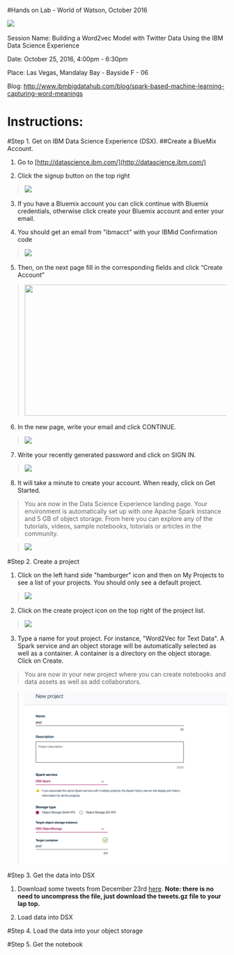 #Hands on Lab - World of Watson, October 2016

 <img src="https://github.com/IBMDataScience/word2vec/blob/master/images/w2v-ibm-design.png"/>

Session Name: Building a Word2vec Model with Twitter Data Using the IBM Data Science Experience

Date: October 25, 2016, 4:00pm - 6:30pm

Place: Las Vegas, Mandalay Bay - Bayside F - 06

Blog: http://www.ibmbigdatahub.com/blog/spark-based-machine-learning-capturing-word-meanings

# Instructions:

#Step 1. Get on IBM Data Science Experience (DSX).
##Create a BlueMix Account.

1.  Go to [http://datascience.ibm.com/](http://datascience.ibm.com/)

2.  Click the signup button on the top right

 > <img src="https://github.com/ibmdataworks/datafirst/raw/master/datascientist/media/DSX Sign On.png">

3. If you have a Bluemix account you can click continue with Bluemix credentials, otherwise click create your Bluemix account and enter your email. 

4. You should get an email from "ibmacct" with your IBMid Confirmation code

 >  <img src="https://github.com/IBMDataScience/word2vec/blob/master/images/confirmation-code.png"/>

5. Then, on the next page fill in the corresponding fields and click “Create Account”

 > <img src="https://github.com/ibmdataworks/datafirst/blob/master/appdeveloper/media/image3.png" width="624" height="300" />

6. In the new page, write your email and click CONTINUE. 

>  <img src="https://github.com/IBMDataScience/word2vec/blob/master/images/enter-email.png"/>

7. Write your recently generated password and click on SIGN IN.

>  <img src="https://github.com/IBMDataScience/word2vec/blob/master/images/enter-password.png"/>

8. It will take a minute to create your account. When ready, click on Get Started.

 > You are now in the Data Science Experience landing page. Your environment is automatically set up with one Apache Spark instance and 5 GB of object storage. From here you can explore any of the tutorials, videos, sample notebooks, totorials or articles in the community.

>  <img src="https://github.com/IBMDataScience/word2vec/blob/master/images/landing.png"/>

#Step 2. Create a project 

1. Click on the left hand side "hamburger" icon and then on My Projects to see a list of your projects. You should only see a default project.

>  <img src="https://github.com/IBMDataScience/word2vec/blob/master/images/my-projects.png"/>

2. Click on the create project icon on the top right of the project list. 

>  <img src="https://github.com/IBMDataScience/word2vec/blob/master/images/create-new-project.png"/>

3. Type a name for yout project. For instance, "Word2Vec for Text Data". A Spark service and an object storage will be automatically selected as well as a container. A container is a directory on the object storage. Click on Create.

 > You are now in your new project where you can create notebooks and data assets as well as add collaborators.

>  <img src="https://github.com/IBMDataScience/word2vec/blob/master/images/new-project.png"/>

#Step 3. Get the data into DSX 

1. Download some tweets from December 23rd [here](https://www.dropbox.com/sh/82rrk8di2nouf0x/AAAIMc6J9rWpu08UBLhLbHXEa?dl=0). **Note: there is no need to uncompress the file, just download the tweets.gz file to your lap top.**

2. Load data into DSX

#Step 4. Load the data into your object storage

#Step 5. Get the notebook
